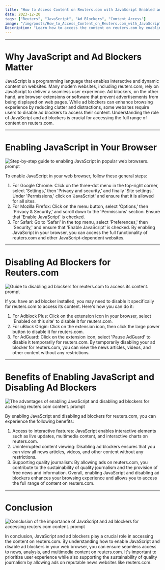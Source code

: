 ```yaml
---
title: "How to Access Content on Reuters.com with JavaScript Enabled and Ad Blockers Disabled"
date: 2023-12-20
tags: ["Reuters", "JavaScript", "Ad Blockers", "Content Access"]
image: "/img/posts/How_to_Access_Content_on_Reuters.com_with_JavaScript_Enabled_and_Ad_Blockers_Disabled/0.png"
Description: "Learn how to access the content on reuters.com by enabling JavaScript and disabling ad blockers. This blog post provides a detailed guide on how to ensure seamless access to news and information on Reuters' website."
---
```



---
# Why JavaScript and Ad Blockers Matter

JavaScript is a programming language that enables interactive and dynamic content on websites. Many modern websites, including reuters.com, rely on JavaScript to deliver a seamless user experience. Ad blockers, on the other hand, are browser extensions or software that prevent advertisements from being displayed on web pages. While ad blockers can enhance browsing experience by reducing clutter and distractions, some websites require users to disable ad blockers to access their content. Understanding the role of JavaScript and ad blockers is crucial for accessing the full range of content on reuters.com.



---
# Enabling JavaScript in Your Browser

![Step-by-step guide to enabling JavaScript in popular web browsers. prompt](/img/posts/How_to_Access_Content_on_Reuters.com_with_JavaScript_Enabled_and_Ad_Blockers_Disabled/2.png "Step-by-step guide to enabling JavaScript in popular web browsers.")

To enable JavaScript in your web browser, follow these general steps:
1. For Google Chrome: Click on the three-dot menu in the top-right corner, select 'Settings,' then 'Privacy and security,' and finally 'Site settings.' Under 'Permissions,' click on 'JavaScript' and ensure that it is allowed for all sites.
2. For Mozilla Firefox: Click on the menu button, select 'Options,' then 'Privacy & Security,' and scroll down to the 'Permissions' section. Ensure that 'Enable JavaScript' is checked.
3. For Safari: Go to 'Safari' in the top menu, select 'Preferences,' then 'Security,' and ensure that 'Enable JavaScript' is checked.
By enabling JavaScript in your browser, you can access the full functionality of reuters.com and other JavaScript-dependent websites.



---
# Disabling Ad Blockers for Reuters.com

![Guide to disabling ad blockers for reuters.com to access its content. prompt](/img/posts/How_to_Access_Content_on_Reuters.com_with_JavaScript_Enabled_and_Ad_Blockers_Disabled/3.png "Guide to disabling ad blockers for reuters.com to access its content.")

If you have an ad blocker installed, you may need to disable it specifically for reuters.com to access its content. Here's how you can do it:
1. For Adblock Plus: Click on the extension icon in your browser, select 'Enabled on this site' to disable it for reuters.com.
2. For uBlock Origin: Click on the extension icon, then click the large power button to disable it for reuters.com.
3. For AdGuard: Click on the extension icon, select 'Pause AdGuard' to disable it temporarily for reuters.com.
By temporarily disabling your ad blocker for reuters.com, you can view the news articles, videos, and other content without any restrictions.



---
# Benefits of Enabling JavaScript and Disabling Ad Blockers

![The advantages of enabling JavaScript and disabling ad blockers for accessing reuters.com content. prompt](/img/posts/How_to_Access_Content_on_Reuters.com_with_JavaScript_Enabled_and_Ad_Blockers_Disabled/4.png "The advantages of enabling JavaScript and disabling ad blockers for accessing reuters.com content.")

By enabling JavaScript and disabling ad blockers for reuters.com, you can experience the following benefits:
1. Access to interactive features: JavaScript enables interactive elements such as live updates, multimedia content, and interactive charts on reuters.com.
2. Uninterrupted content viewing: Disabling ad blockers ensures that you can view all news articles, videos, and other content without any restrictions.
3. Supporting quality journalism: By allowing ads on reuters.com, you contribute to the sustainability of quality journalism and the provision of free news and information.
Overall, enabling JavaScript and disabling ad blockers enhances your browsing experience and allows you to access the full range of content on reuters.com.



---
# Conclusion

![Conclusion of the importance of JavaScript and ad blockers for accessing reuters.com content. prompt](/img/posts/How_to_Access_Content_on_Reuters.com_with_JavaScript_Enabled_and_Ad_Blockers_Disabled/5.png "Conclusion of the importance of JavaScript and ad blockers for accessing reuters.com content.")

In conclusion, JavaScript and ad blockers play a crucial role in accessing the content on reuters.com. By understanding how to enable JavaScript and disable ad blockers in your web browser, you can ensure seamless access to news, analysis, and multimedia content on reuters.com. It's important to prioritize user experience while also supporting the sustainability of quality journalism by allowing ads on reputable news websites like reuters.com.
